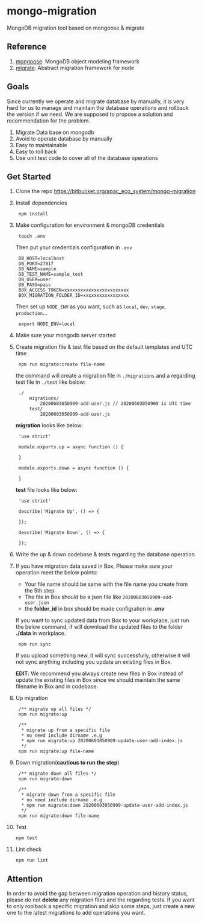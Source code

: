 # mongo-migration
MongoDB migration tool based on mongoose & migrate

## Reference
1. [mongoose](https://mongoosejs.com/docs/index.html): MongoDB object modeling framework
2. [migrate](https://github.com/tj/node-migrate): Abstract migration framework for node

## Goals
Since currently we operate and migrate database by manually, it is very hard for us to manage and maintain the database operations and rollback the    version if we need. We are supposed to propose a solution and recommendation for the problem.

1. Migrate Data base on mongodb 
2. Avoid to operate database by manually
3. Easy to maintainable 
4. Easy to roll back
5. Use unit test code to cover all of the database operations

## Get Started

1. Clone the repo https://bitbucket.org/apac_eco_system/mongo-migration
2. Install dependencies

		npm install
	
3. Make configuration for environment & mongoDB credentials

		touch .env

	Then put your credentials configuration in `.env`
	
		DB_HOST=localhost
		DB_PORT=27017
		DB_NAME=sample
		DB_TEST_NAME=sample_test
		DB_USER=user
		DB_PASS=pass
		BOX_ACCESS_TOKEN=xxxxxxxxxxxxxxxxxxxxxxxx
		BOX_MIGRATION_FOLDER_ID=xxxxxxxxxxxxxxxxx

	Then set up `NODE_ENV` as you want, such as `local`, `dev`, `stage`, `production`... 
	
		export NODE_ENV=local
		
4. Make sure your mongodb server started

	
5. Create migration file & test file based on the default templates and UTC time

		npm run migrate:create file-name
		
		
	the command will create a migration file in `./migrations` and a regarding test file in `./test` like below:
	
		./
			migrations/
				20200603050909-add-user.js // 20200603050909 is UTC time
			test/
				20200603050909-add-user.js
	
	**migration** looks like below:
	
		'use strict'
	
		module.exports.up = async function () {
		
		}
		
		module.exports.down = async function () {
		
		}
	
	**test** file looks like below:
	
		'use strict'
	
		describe('Migrate Up', () => {
		
		});
		
		describe('Migrate Down', () => {
		
		});

6. Write the up & down codebase & tests regarding the database operation

7. If you have migration data saved in Box, Please make sure your operation meet the below points:

	* Your file name should be same with the file name you create from the 5th step
	* The file in Box should be a json file like `20200603050909-add-user.json`
	* the **folder_id** in box should be made configration in **.env**

	If you want to sync updated data from Box to your workplace, just run the below command, if will download the updated files to the folder **./data** in workplace.

		npm run sync

	If you upload something new, it will sync successfully, otherwise it will not sync anything including you update an existing files in Box.
	
	**EDIT**: We recommend you always create new files in Box instead of update the existing files in Box since we should maintain the same filename in Box and in codebase.
	
8. Up migration
		
		/** migrate up all files */
		npm run migrate:up
		
		/** 
		 * migrate up from a specific file
		 * no need include dirname .e.g 
		 * npm run migrate:up 20200603050909-update-user-add-index.js
		 */
		npm run migrate:up file-name
			
9. Down migration(**cautious to run the step**)

		/** migrate down all files */
		npm run migrate:down
		
		/** 
		 * migrate down from a specific file
		 * no need include dirname .e.g 
		 * npm run migrate:down 20200603050909-update-user-add-index.js
		 */
		npm run migrate:down file-name
	
10. Test

		npm test
	
11. Lint check

		npm run lint
	
	
## Attention

In order to avoid the gap between migration operation and history status, please do not **delete** any migration files and the regarding tests. If you want to only roolback a specific migration and skip some steps, just create a new one to the latest migrations to add operations you want.



	